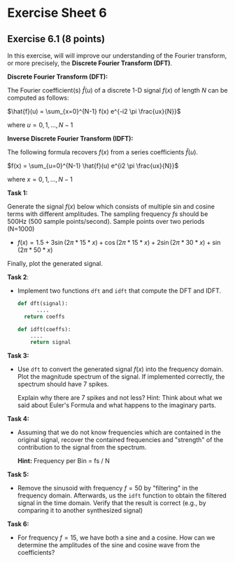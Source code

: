 # Exercise Sheet 6



## Exercise 6.1 (8 points)

In this exercise, will will improve our understanding of the Fourier transform, or more precisely, the **Discrete Fourier Transform (DFT)**.



**Discrete Fourier Transform (DFT):**

The Fourier coefficient(s) $\hat{f}(u)$ of a discrete 1-D signal $f(x)$ of length $N$ can be computed as follows:

$\hat{f}(u) = \sum_{x=0}^{N-1} f(x) e^{-i2 \pi \frac{ux}{N}}$ 

where $u= 0,1,...,N-1$

**Inverse Discrete Fourier Transform (IDFT):**

The following formula recovers $f(x)$ from a series coefficients $\hat{f}(u)$.

$f(x) = \sum_{u=0}^{N-1} \hat{f}(u) e^{i2 \pi \frac{ux}{N}}$

where $x=0,1,...,N-1$



**Task 1:**

Generate the signal $f(x)$ below which consists of multiple sin and cosine terms with different amplitudes. The sampling frequency $fs$ should be 500Hz (500 sample points/second). Sample points over two periods (N=1000)

- $f(x) = 1.5 + 3\sin(2\pi*15*x) + \cos(2\pi*15*x) + 2 \sin(2\pi*30*x) + \sin(2\pi*50*x)$

Finally, plot the generated signal.



**Task 2**:

- Implement two functions `dft` and `idft` that compute the DFT and IDFT.

  ````python
  def dft(signal):
     	....
  	return coeffs
  
  def idft(coeffs):
      ....
      return signal
  ````



**Task 3:**

- Use `dft` to convert the generated signal $f(x)$ into the frequency domain. Plot the magnitude spectrum of the signal. If implemented correctly, the spectrum should have 7 spikes.

  Explain why there are 7 spikes and not less? Hint: Think about what we said about Euler's Formula and what happens to the imaginary parts.



**Task 4:**

- Assuming that we do not know frequencies which are contained in the original signal, recover the contained frequencies and "strength" of the contribution to the signal from the spectrum.

  **Hint:** Frequency per Bin = fs / N



**Task 5:**

- Remove the sinusoid with frequency $f=50$ by "filtering" in the frequency domain. Afterwards, us the `idft` function to obtain the filtered signal in the time domain. Verify that the result is correct (e.g., by comparing it to another synthesized signal)



**Task 6:**

- For frequency $f=15$, we have both a sine and a cosine. How can we determine the amplitudes of the sine and cosine wave from the coefficients?
